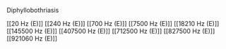 Diphyllobothriasis

[[20 Hz (E)]]
[[240 Hz (E)]]
[[700 Hz (E)]]
[[7500 Hz (E)]]
[[18210 Hz (E)]]
[[145500 Hz (E)]]
[[407500 Hz (E)]]
[[712500 Hz (E)]]
[[827500 Hz (E)]]
[[921060 Hz (E)]]